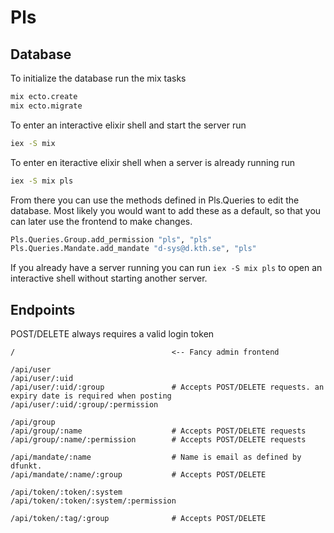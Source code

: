 # Pls

## Database

To initialize the database run the mix tasks
```bash
mix ecto.create
mix ecto.migrate
```

To enter an interactive elixir shell and start the server run
```bash
iex -S mix
```

To enter en iteractive elixir shell when a server is already running run
```bash
iex -S mix pls
```


From there you can use the methods defined in Pls.Queries to edit the database. Most likely you would want to add these as a default, so that you can later use the frontend to make changes.

```bash
Pls.Queries.Group.add_permission "pls", "pls"
Pls.Queries.Mandate.add_mandate "d-sys@d.kth.se", "pls"
```

If you already have a server running you can run `iex -S mix pls` to open an interactive shell without starting another server.

## Endpoints
POST/DELETE always requires a valid login token

```
/                                   <-- Fancy admin frontend

/api/user
/api/user/:uid
/api/user/:uid/:group               # Accepts POST/DELETE requests. an expiry date is required when posting
/api/user/:uid/:group/:permission

/api/group
/api/group/:name                    # Accepts POST/DELETE requests
/api/group/:name/:permission        # Accepts POST/DELETE requests

/api/mandate/:name                  # Name is email as defined by dfunkt.
/api/mandate/:name/:group           # Accepts POST/DELETE

/api/token/:token/:system
/api/token/:token/:system/:permission

/api/token/:tag/:group              # Accepts POST/DELETE
```
